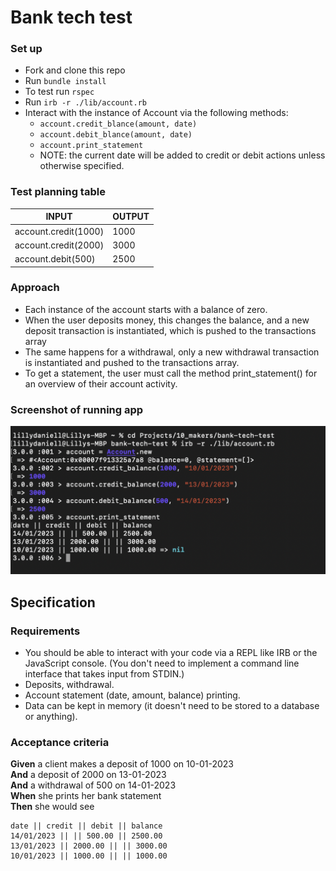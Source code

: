 # Bank tech test

### Set up

* Fork and clone this repo
* Run `bundle install`
* To test run `rspec`
* Run `irb -r ./lib/account.rb`
* Interact with the instance of Account via the following methods:
  * `account.credit_blance(amount, date)`
  * `account.debit_blance(amount, date)`
  * `account.print_statement`
  * NOTE: the current date will be added to credit or debit actions unless otherwise specified.

### Test planning table

INPUT                 | OUTPUT
----------------------|--------
account.credit(1000)  | 1000
account.credit(2000)  | 3000
account.debit(500)    | 2500

### Approach

* Each instance of the account starts with a balance of zero. 
* When the user deposits money, this changes the balance, and a new deposit transaction is instantiated, which is pushed to the transactions array
* The same happens for a withdrawal, only a new withdrawal transaction is instantiated and pushed to the transactions array.
* To get a statement, the user must call the method print_statement() for an overview of their account activity. 

### Screenshot of running app

![IRB](images/bank-tech.png)


## Specification

### Requirements

* You should be able to interact with your code via a REPL like IRB or the JavaScript console.  (You don't need to implement a command line interface that takes input from STDIN.)
* Deposits, withdrawal.
* Account statement (date, amount, balance) printing.
* Data can be kept in memory (it doesn't need to be stored to a database or anything).

### Acceptance criteria

**Given** a client makes a deposit of 1000 on 10-01-2023  
**And** a deposit of 2000 on 13-01-2023  
**And** a withdrawal of 500 on 14-01-2023  
**When** she prints her bank statement  
**Then** she would see

```
date || credit || debit || balance
14/01/2023 || || 500.00 || 2500.00
13/01/2023 || 2000.00 || || 3000.00
10/01/2023 || 1000.00 || || 1000.00
```

